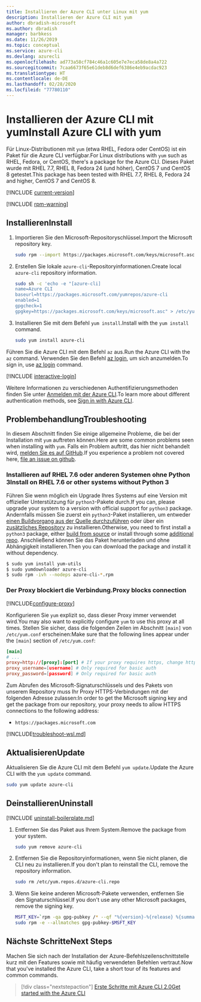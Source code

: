 ```yaml
---
title: Installieren der Azure CLI unter Linux mit yum
description: Installieren der Azure CLI mit yum
author: dbradish-microsoft
ms.author: dbradish
manager: barbkess
ms.date: 11/26/2019
ms.topic: conceptual
ms.service: azure-cli
ms.devlang: azurecli
ms.openlocfilehash: ad773a58cf784c46a1c605e7e7eca58de8a4a722
ms.sourcegitcommit: 7caa6673f65e61deb8d6def6386e4eb9acdac923
ms.translationtype: HT
ms.contentlocale: de-DE
ms.lasthandoff: 02/28/2020
ms.locfileid: "77780110"
---
```

# <a name="install-azure-cli-with-yum"></a><span data-ttu-id="4512d-103">Installieren der Azure CLI mit yum</span><span class="sxs-lookup"><span data-stu-id="4512d-103">Install Azure CLI with yum</span></span>

<span data-ttu-id="4512d-104">Für Linux-Distributionen mit `yum` (etwa RHEL, Fedora oder CentOS) ist ein Paket für die Azure CLI verfügbar.</span><span class="sxs-lookup"><span data-stu-id="4512d-104">For Linux distributions with `yum` such as RHEL, Fedora, or CentOS, there's a package for the Azure CLI.</span></span> <span data-ttu-id="4512d-105">Dieses Paket wurde mit RHEL 7.7, RHEL 8, Fedora 24 (und höher), CentOS 7 und CentOS 8 getestet.</span><span class="sxs-lookup"><span data-stu-id="4512d-105">This package has been tested with RHEL 7.7, RHEL 8, Fedora 24 and higher, CentOS 7 and CentOS 8.</span></span>

[!INCLUDE [current-version](includes/current-version.md)]

[!INCLUDE [rpm-warning](includes/rpm-warning.md)]

## <a name="install"></a><span data-ttu-id="4512d-106">Installieren</span><span class="sxs-lookup"><span data-stu-id="4512d-106">Install</span></span>

1. <span data-ttu-id="4512d-107">Importieren Sie den Microsoft-Repositoryschlüssel.</span><span class="sxs-lookup"><span data-stu-id="4512d-107">Import the Microsoft repository key.</span></span>

   ```bash
   sudo rpm --import https://packages.microsoft.com/keys/microsoft.asc
   ```

2. <span data-ttu-id="4512d-108">Erstellen Sie lokale `azure-cli`-Repositoryinformationen.</span><span class="sxs-lookup"><span data-stu-id="4512d-108">Create local `azure-cli` repository information.</span></span>

   ```bash
   sudo sh -c 'echo -e "[azure-cli]
   name=Azure CLI
   baseurl=https://packages.microsoft.com/yumrepos/azure-cli
   enabled=1
   gpgcheck=1
   gpgkey=https://packages.microsoft.com/keys/microsoft.asc" > /etc/yum.repos.d/azure-cli.repo'
   ```

3. <span data-ttu-id="4512d-109">Installieren Sie mit dem Befehl `yum install`.</span><span class="sxs-lookup"><span data-stu-id="4512d-109">Install with the `yum install` command.</span></span>

   ```bash
   sudo yum install azure-cli
   ```

<span data-ttu-id="4512d-110">Führen Sie die Azure CLI mit dem Befehl `az` aus.</span><span class="sxs-lookup"><span data-stu-id="4512d-110">Run the Azure CLI with the `az` command.</span></span> <span data-ttu-id="4512d-111">Verwenden Sie den Befehl [az login](/cli/azure/reference-index#az-login), um sich anzumelden.</span><span class="sxs-lookup"><span data-stu-id="4512d-111">To sign in, use [az login](/cli/azure/reference-index#az-login) command.</span></span>

[!INCLUDE [interactive-login](includes/interactive-login.md)]

<span data-ttu-id="4512d-112">Weitere Informationen zu verschiedenen Authentifizierungsmethoden finden Sie unter [Anmelden mit der Azure CLI](authenticate-azure-cli.md).</span><span class="sxs-lookup"><span data-stu-id="4512d-112">To learn more about different authentication methods, see [Sign in with Azure CLI](authenticate-azure-cli.md).</span></span>

## <a name="troubleshooting"></a><span data-ttu-id="4512d-113">Problembehandlung</span><span class="sxs-lookup"><span data-stu-id="4512d-113">Troubleshooting</span></span>

<span data-ttu-id="4512d-114">In diesem Abschnitt finden Sie einige allgemeine Probleme, die bei der Installation mit `yum` auftreten können.</span><span class="sxs-lookup"><span data-stu-id="4512d-114">Here are some common problems seen when installing with `yum`.</span></span> <span data-ttu-id="4512d-115">Falls ein Problem auftritt, das hier nicht behandelt wird, [melden Sie es auf GitHub](https://github.com/Azure/azure-cli/issues).</span><span class="sxs-lookup"><span data-stu-id="4512d-115">If you experience a problem not covered here, [file an issue on github](https://github.com/Azure/azure-cli/issues).</span></span>

### <a name="install-on-rhel-76-or-other-systems-without-python-3"></a><span data-ttu-id="4512d-116">Installieren auf RHEL 7.6 oder anderen Systemen ohne Python 3</span><span class="sxs-lookup"><span data-stu-id="4512d-116">Install on RHEL 7.6 or other systems without Python 3</span></span>

<span data-ttu-id="4512d-117">Führen Sie wenn möglich ein Upgrade Ihres Systems auf eine Version mit offizieller Unterstützung für `python3`-Pakete durch.</span><span class="sxs-lookup"><span data-stu-id="4512d-117">If you can, please upgrade your system to a version with official support for `python3` package.</span></span> <span data-ttu-id="4512d-118">Andernfalls müssen Sie zuerst ein `python3`-Paket installieren, um entweder [einen Buildvorgang aus der Quelle durchzuführen](https://github.com/linux-on-ibm-z/docs/wiki/Building-Python-3.6.x) oder über ein [zusätzliches Repository](https://developers.redhat.com/blog/2018/08/13/install-python3-rhel/) zu installieren.</span><span class="sxs-lookup"><span data-stu-id="4512d-118">Otherwise, you need to first install a `python3` package, either [build from source](https://github.com/linux-on-ibm-z/docs/wiki/Building-Python-3.6.x) or install through some [additional repo](https://developers.redhat.com/blog/2018/08/13/install-python3-rhel/).</span></span> <span data-ttu-id="4512d-119">Anschließend können Sie das Paket herunterladen und ohne Abhängigkeit installieren.</span><span class="sxs-lookup"><span data-stu-id="4512d-119">Then you can download the package and install it without dependency.</span></span>
```bash
$ sudo yum install yum-utils
$ sudo yumdownloader azure-cli
$ sudo rpm -ivh --nodeps azure-cli-*.rpm
```

### <a name="proxy-blocks-connection"></a><span data-ttu-id="4512d-120">Der Proxy blockiert die Verbindung.</span><span class="sxs-lookup"><span data-stu-id="4512d-120">Proxy blocks connection</span></span>

[!INCLUDE[configure-proxy](includes/configure-proxy.md)]

<span data-ttu-id="4512d-121">Konfigurieren Sie `yum` explizit so, dass dieser Proxy immer verwendet wird.</span><span class="sxs-lookup"><span data-stu-id="4512d-121">You may also want to explicitly configure `yum` to use this proxy at all times.</span></span> <span data-ttu-id="4512d-122">Stellen Sie sicher, dass die folgenden Zeilen im Abschnitt `[main]` von `/etc/yum.conf` erscheinen:</span><span class="sxs-lookup"><span data-stu-id="4512d-122">Make sure that the following lines appear under the `[main]` section of `/etc/yum.conf`:</span></span>

```yum.conf
[main]
# ...
proxy=http://[proxy]:[port] # If your proxy requires https, change http->https
proxy_username=[username] # Only required for basic auth
proxy_password=[password] # Only required for basic auth
```

<span data-ttu-id="4512d-123">Zum Abrufen des Microsoft-Signaturschlüssels und des Pakets von unserem Repository muss Ihr Proxy HTTPS-Verbindungen mit der folgenden Adresse zulassen:</span><span class="sxs-lookup"><span data-stu-id="4512d-123">In order to get the Microsoft signing key and get the package from our repository, your proxy needs to allow HTTPS connections to the following address:</span></span>

* `https://packages.microsoft.com`

[!INCLUDE[troubleshoot-wsl.md](includes/troubleshoot-wsl.md)]

## <a name="update"></a><span data-ttu-id="4512d-124">Aktualisieren</span><span class="sxs-lookup"><span data-stu-id="4512d-124">Update</span></span>

<span data-ttu-id="4512d-125">Aktualisieren Sie die Azure CLI mit dem Befehl `yum update`.</span><span class="sxs-lookup"><span data-stu-id="4512d-125">Update the Azure CLI with the `yum update` command.</span></span>

```bash
sudo yum update azure-cli
```

## <a name="uninstall"></a><span data-ttu-id="4512d-126">Deinstallieren</span><span class="sxs-lookup"><span data-stu-id="4512d-126">Uninstall</span></span>

[!INCLUDE [uninstall-boilerplate.md](includes/uninstall-boilerplate.md)]

1. <span data-ttu-id="4512d-127">Entfernen Sie das Paket aus Ihrem System.</span><span class="sxs-lookup"><span data-stu-id="4512d-127">Remove the package from your system.</span></span>

   ```bash
   sudo yum remove azure-cli
   ```

2. <span data-ttu-id="4512d-128">Entfernen Sie die Repositoryinformationen, wenn Sie nicht planen, die CLI neu zu installieren.</span><span class="sxs-lookup"><span data-stu-id="4512d-128">If you don't plan to reinstall the CLI, remove the repository information.</span></span>

   ```bash
   sudo rm /etc/yum.repos.d/azure-cli.repo
   ```

3. <span data-ttu-id="4512d-129">Wenn Sie keine anderen Microsoft-Pakete verwenden, entfernen Sie den Signaturschlüssel.</span><span class="sxs-lookup"><span data-stu-id="4512d-129">If you don't use any other Microsoft packages, remove the signing key.</span></span>

   ```bash
   MSFT_KEY=`rpm -qa gpg-pubkey /* --qf "%{version}-%{release} %{summary}\n" | grep Microsoft | awk '{print $1}'`
   sudo rpm -e --allmatches gpg-pubkey-$MSFT_KEY
   ```

## <a name="next-steps"></a><span data-ttu-id="4512d-130">Nächste Schritte</span><span class="sxs-lookup"><span data-stu-id="4512d-130">Next Steps</span></span>

<span data-ttu-id="4512d-131">Machen Sie sich nach der Installation der Azure-Befehlszeilenschnittstelle kurz mit den Features sowie mit häufig verwendeten Befehlen vertraut.</span><span class="sxs-lookup"><span data-stu-id="4512d-131">Now that you've installed the Azure CLI, take a short tour of its features and common commands.</span></span>

> [!div class="nextstepaction"]
> [<span data-ttu-id="4512d-132">Erste Schritte mit Azure CLI 2.0</span><span class="sxs-lookup"><span data-stu-id="4512d-132">Get started with the Azure CLI</span></span>](get-started-with-azure-cli.md)
